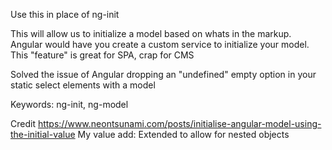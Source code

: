 Use this in place of ng-init

This will allow us to initialize a model based on whats in the markup. Angular would have you create a custom 
service to initialize your model. This "feature" is great for SPA, crap for CMS

Solved the issue of Angular dropping an "undefined" empty option in your static select elements with a model

Keywords: ng-init, ng-model

Credit https://www.neontsunami.com/posts/initialise-angular-model-using-the-initial-value
My value add: Extended to allow for nested objects
